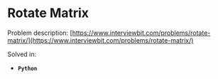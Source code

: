 # Rotate Matrix

Problem description: [https://www.interviewbit.com/problems/rotate-matrix/](https://www.interviewbit.com/problems/rotate-matrix/)


Solved in:

 * **`Python`**
